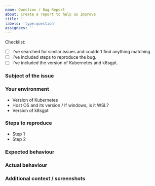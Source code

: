 ```yaml
---
name: Question / Bug Report
about: Create a report to help us improve
title: ''
labels: 'type:question'
assignees: ''
---
```


<!-- 
Thank you for initiating this issue request 🤗

To ensure conciseness, kindly try to adhere to the following format.
-->

Checklist:

* [ ] I've searched for similar issues and couldn't find anything matching
* [ ] I've included steps to reproduce the bug.
* [ ] I've included the version of Kubernetes and k8sgpt.

### Subject of the issue

<!-- Describe your issue here. -->

### Your environment

<!-- Describe your environment here. -->

* Version of Kubernetes
  <!-- kubectl version -->
* Host OS and its version / If windows, is it WSL?
* Version of k8sgpt
  <!-- k8sgpt version -->

### Steps to reproduce

<!-- Tell us how to reproduce this issue. -->

* Step 1
* Step 2

### Expected behaviour
<!-- Tell us what should happen -->

### Actual behaviour

<!-- Tell us what happens instead -->

### Additional context / screenshots
<!-- Add any other context about the problem here. If applicable, add screenshots to help explain. -->